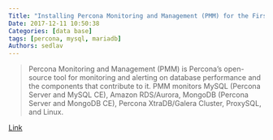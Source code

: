 ```yaml
---
Title: "Installing Percona Monitoring and Management (PMM) for the First Time"
Date: 2017-12-11 10:50:38
Categories: [data base]
tags: [percona, mysql, mariadb]
Authors: sedlav
---
```


> Percona Monitoring and Management (PMM) is Percona’s open-source tool for monitoring and alerting on database performance and the components that contribute to it. PMM monitors MySQL (Percona Server and MySQL CE), Amazon RDS/Aurora, MongoDB (Percona Server and MongoDB CE), Percona XtraDB/Galera Cluster, ProxySQL, and Linux.

[Link](https://www.percona.com/blog/2017/02/24/installing-percona-monitoring-and-management-pmm-for-the-first-time-2/)

